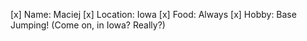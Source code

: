 [x] Name: Maciej
[x] Location: Iowa
[x] Food: Always
[x] Hobby: Base Jumping! (Come on, in Iowa? Really?)
